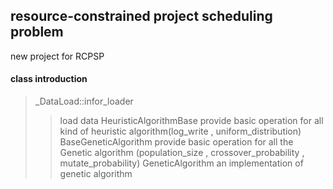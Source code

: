 ## resource-constrained project scheduling problem
 new project for RCPSP

#### class introduction
> _DataLoad::infor_loader
>> load data
> HeuristicAlgorithmBase
>> provide basic operation for all kind of heuristic algorithm(log_write , uniform_distribution)
> BaseGeneticAlgorithm
>> provide basic operation for all the Genetic algorithm (population_size , crossover_probability , mutate_probability)
> GeneticAlgorithm
>> an implementation of genetic algorithm